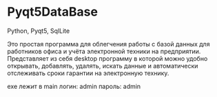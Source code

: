 # Pyqt5DataBase
Python, Pyqt5, SqlLite

Это простая программа для облегчения работы с базой данных для работников офиса и учёта электронной техники на предприятии.
Представляет из себя desktop программу в которой можно удобно открывать, добавлять, удалять, искать данные и автоматически отслеживать сроки гарантии на электронную технику.

exe лежит в main 
логин: admin
пароль: admin

